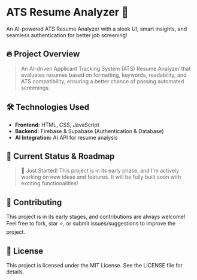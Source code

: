 # ATS Resume Analyzer 📃
An AI-powered ATS Resume Analyzer with a sleek UI, smart insights, and seamless authentication for better job screening!

## 🔥 Project Overview
>An AI-driven Applicant Tracking System (ATS) Resume Analyzer that evaluates resumes based on formatting, keywords, readability, and ATS compatibility, ensuring a better chance of passing automated screenings.

## 🛠️ Technologies Used

- **Frontend:** HTML, CSS, JavaScript
- **Backend:** Firebase & Supabase (Authentication & Database)
- **AI Integration:** AI API for resume analysis

## 🚧 Current Status & Roadmap
>🚀 Just Started! This project is in its early phase, and I'm actively working on new ideas and features. It will be fully built soon with exciting functionalities!

## 👥 Contributing
This project is in its early stages, and contributions are always welcome! Feel free to fork, star ⭐, or submit issues/suggestions to improve the project.

## 📜 License
This project is licensed under the MIT License. See the LICENSE file for details.
